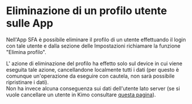 # Eliminazione di un profilo utente sulle App

Nell'App SFA è possibile eliminare il profilo di un utente effettuando il login con tale utente e dalla sezione delle Impostazioni richiamare la funzione "Elimina profilo".

L' azione di eliminazione del profilo ha effetto solo sul device in cui viene eseguita tale azione, cancellandone localmente tutti i dati \(per questo è comunque un'operazione da eseguire con cautela, non sarà possibile ripristinare i dati\).  
Non ha invece alcuna conseguenza sui dati dell'utente lato server \(se si vuole cancellare un utente in Kimo consultare [questa pagina](archiviazione-e-ripristino.md)\). 

